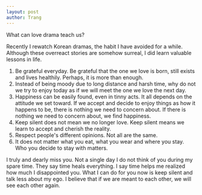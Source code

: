 ```yaml
---
layout: post
author: Trang
---
```


What can love drama teach us?

Recently I rewatch Korean dramas, the habit I have avoided for a while. Although these overreact stories are somehow surreal, I did learn valuable lessons in life.

<ol>
  <li>Be grateful everyday. Be grateful that the one we love is born, still exists and lives healthily. Perhaps, it is more than enough. </li>
  <li>Instead of being moody due to long distance and harsh time, why do not we try to enjoy today as if we will meet the one we love the next day.</li>
  <li>Happiness can be easily found, even in tinny acts. It all depends on the attitude we set toward. If we accept and decide to enjoy things as how it happens to be, there is nothing we need to concern about. If there is nothing we need to concern about, we find happiness. </li>
  <li>Keep silent does not mean we no longer love. Keep silent means we learn to accept and cherish the reality. </li>
  <li> Respect people's different opinions. Not all are the same.</li>
  <li> It does not matter what you eat, what you wear and where you stay. Who you decide to stay with matters. </li>
</ol>

I truly and dearly miss you. Not a single day I do not think of you during my spare time. They say time heals everything. I say time helps me realized how much I disappointed you. What I can do for you now is keep silent and talk less about my ego. I believe that if we are meant to each other, we will see each other again.
